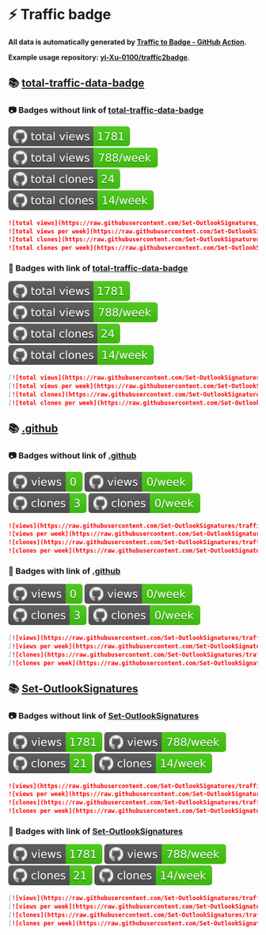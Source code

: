 # ⚡️ Traffic badge

**All data is automatically generated by [Traffic to Badge - GitHub Action](https://github.com/marketplace/actions/traffic-to-badge).**

**Example usage repository: [yi-Xu-0100/traffic2badge](https://github.com/yi-Xu-0100/traffic2badge).**

## 📚 [total-traffic-data-badge](https://github.com/Set-OutlookSignatures/traffic2badge/tree/traffic#readme)

### 📷 Badges without link of [total-traffic-data-badge](https://github.com/Set-OutlookSignatures/traffic2badge/tree/traffic#readme)

![total views](https://raw.githubusercontent.com/Set-OutlookSignatures/traffic2badge/traffic/total_views.svg)
![total views per week](https://raw.githubusercontent.com/Set-OutlookSignatures/traffic2badge/traffic/total_views_per_week.svg)
![total clones](https://raw.githubusercontent.com/Set-OutlookSignatures/traffic2badge/traffic/total_clones.svg)
![total clones per week](https://raw.githubusercontent.com/Set-OutlookSignatures/traffic2badge/traffic/total_clones_per_week.svg)

```markdown
![total views](https://raw.githubusercontent.com/Set-OutlookSignatures/traffic2badge/traffic/total_views.svg)
![total views per week](https://raw.githubusercontent.com/Set-OutlookSignatures/traffic2badge/traffic/total_views_per_week.svg)
![total clones](https://raw.githubusercontent.com/Set-OutlookSignatures/traffic2badge/traffic/total_clones.svg)
![total clones per week](https://raw.githubusercontent.com/Set-OutlookSignatures/traffic2badge/traffic/total_clones_per_week.svg)
```

### 🔗 Badges with link of [total-traffic-data-badge](https://github.com/Set-OutlookSignatures/traffic2badge/tree/traffic#readme)

[![total views](https://raw.githubusercontent.com/Set-OutlookSignatures/traffic2badge/traffic/total_views.svg)](https://github.com/Set-OutlookSignatures/traffic2badge/tree/traffic#-total-traffic-data-badge)
[![total views per week](https://raw.githubusercontent.com/Set-OutlookSignatures/traffic2badge/traffic/total_views_per_week.svg)](https://github.com/Set-OutlookSignatures/traffic2badge/tree/traffic#-total-traffic-data-badge)
[![total clones](https://raw.githubusercontent.com/Set-OutlookSignatures/traffic2badge/traffic/total_clones.svg)](https://github.com/Set-OutlookSignatures/traffic2badge/tree/traffic#-total-traffic-data-badge)
[![total clones per week](https://raw.githubusercontent.com/Set-OutlookSignatures/traffic2badge/traffic/total_clones_per_week.svg)](https://github.com/Set-OutlookSignatures/traffic2badge/tree/traffic#-total-traffic-data-badge)

```markdown
[![total views](https://raw.githubusercontent.com/Set-OutlookSignatures/traffic2badge/traffic/total_views.svg)](https://github.com/Set-OutlookSignatures/traffic2badge/tree/traffic#-total-traffic-data-badge)
[![total views per week](https://raw.githubusercontent.com/Set-OutlookSignatures/traffic2badge/traffic/total_views_per_week.svg)](https://github.com/Set-OutlookSignatures/traffic2badge/tree/traffic#-total-traffic-data-badge)
[![total clones](https://raw.githubusercontent.com/Set-OutlookSignatures/traffic2badge/traffic/total_clones.svg)](https://github.com/Set-OutlookSignatures/traffic2badge/tree/traffic#-total-traffic-data-badge)
[![total clones per week](https://raw.githubusercontent.com/Set-OutlookSignatures/traffic2badge/traffic/total_clones_per_week.svg)](https://github.com/Set-OutlookSignatures/traffic2badge/tree/traffic#-total-traffic-data-badge)
```

## 📚 [.github](https://github.com/Set-OutlookSignatures/traffic2badge/tree/traffic/traffic-.github)

### 📷 Badges without link of [.github](https://github.com/Set-OutlookSignatures/traffic2badge/tree/traffic/traffic-.github)

![views](https://raw.githubusercontent.com/Set-OutlookSignatures/traffic2badge/traffic/traffic-.github/views.svg)
![views per week](https://raw.githubusercontent.com/Set-OutlookSignatures/traffic2badge/traffic/traffic-.github/views_per_week.svg)
![clones](https://raw.githubusercontent.com/Set-OutlookSignatures/traffic2badge/traffic/traffic-.github/clones.svg)
![clones per week](https://raw.githubusercontent.com/Set-OutlookSignatures/traffic2badge/traffic/traffic-.github/clones_per_week.svg)

```markdown
![views](https://raw.githubusercontent.com/Set-OutlookSignatures/traffic2badge/traffic/traffic-.github/views.svg)
![views per week](https://raw.githubusercontent.com/Set-OutlookSignatures/traffic2badge/traffic/traffic-.github/views_per_week.svg)
![clones](https://raw.githubusercontent.com/Set-OutlookSignatures/traffic2badge/traffic/traffic-.github/clones.svg)
![clones per week](https://raw.githubusercontent.com/Set-OutlookSignatures/traffic2badge/traffic/traffic-.github/clones_per_week.svg)
```

### 🔗 Badges with link of [.github](https://github.com/Set-OutlookSignatures/traffic2badge/tree/traffic/traffic-.github)

[![views](https://raw.githubusercontent.com/Set-OutlookSignatures/traffic2badge/traffic/traffic-.github/views.svg)](https://github.com/Set-OutlookSignatures/traffic2badge/tree/traffic#-.github)
[![views per week](https://raw.githubusercontent.com/Set-OutlookSignatures/traffic2badge/traffic/traffic-.github/views_per_week.svg)](https://github.com/Set-OutlookSignatures/traffic2badge/tree/traffic#-.github)
[![clones](https://raw.githubusercontent.com/Set-OutlookSignatures/traffic2badge/traffic/traffic-.github/clones.svg)](https://github.com/Set-OutlookSignatures/traffic2badge/tree/traffic#-.github)
[![clones per week](https://raw.githubusercontent.com/Set-OutlookSignatures/traffic2badge/traffic/traffic-.github/clones_per_week.svg)](https://github.com/Set-OutlookSignatures/traffic2badge/tree/traffic#-.github)

```markdown
[![views](https://raw.githubusercontent.com/Set-OutlookSignatures/traffic2badge/traffic/traffic-.github/views.svg)](https://github.com/Set-OutlookSignatures/traffic2badge/tree/traffic#-.github)
[![views per week](https://raw.githubusercontent.com/Set-OutlookSignatures/traffic2badge/traffic/traffic-.github/views_per_week.svg)](https://github.com/Set-OutlookSignatures/traffic2badge/tree/traffic#-.github)
[![clones](https://raw.githubusercontent.com/Set-OutlookSignatures/traffic2badge/traffic/traffic-.github/clones.svg)](https://github.com/Set-OutlookSignatures/traffic2badge/tree/traffic#-.github)
[![clones per week](https://raw.githubusercontent.com/Set-OutlookSignatures/traffic2badge/traffic/traffic-.github/clones_per_week.svg)](https://github.com/Set-OutlookSignatures/traffic2badge/tree/traffic#-.github)
```

## 📚 [Set-OutlookSignatures](https://github.com/Set-OutlookSignatures/traffic2badge/tree/traffic/traffic-Set-OutlookSignatures)

### 📷 Badges without link of [Set-OutlookSignatures](https://github.com/Set-OutlookSignatures/traffic2badge/tree/traffic/traffic-Set-OutlookSignatures)

![views](https://raw.githubusercontent.com/Set-OutlookSignatures/traffic2badge/traffic/traffic-Set-OutlookSignatures/views.svg)
![views per week](https://raw.githubusercontent.com/Set-OutlookSignatures/traffic2badge/traffic/traffic-Set-OutlookSignatures/views_per_week.svg)
![clones](https://raw.githubusercontent.com/Set-OutlookSignatures/traffic2badge/traffic/traffic-Set-OutlookSignatures/clones.svg)
![clones per week](https://raw.githubusercontent.com/Set-OutlookSignatures/traffic2badge/traffic/traffic-Set-OutlookSignatures/clones_per_week.svg)

```markdown
![views](https://raw.githubusercontent.com/Set-OutlookSignatures/traffic2badge/traffic/traffic-Set-OutlookSignatures/views.svg)
![views per week](https://raw.githubusercontent.com/Set-OutlookSignatures/traffic2badge/traffic/traffic-Set-OutlookSignatures/views_per_week.svg)
![clones](https://raw.githubusercontent.com/Set-OutlookSignatures/traffic2badge/traffic/traffic-Set-OutlookSignatures/clones.svg)
![clones per week](https://raw.githubusercontent.com/Set-OutlookSignatures/traffic2badge/traffic/traffic-Set-OutlookSignatures/clones_per_week.svg)
```

### 🔗 Badges with link of [Set-OutlookSignatures](https://github.com/Set-OutlookSignatures/traffic2badge/tree/traffic/traffic-Set-OutlookSignatures)

[![views](https://raw.githubusercontent.com/Set-OutlookSignatures/traffic2badge/traffic/traffic-Set-OutlookSignatures/views.svg)](https://github.com/Set-OutlookSignatures/traffic2badge/tree/traffic#-Set-OutlookSignatures)
[![views per week](https://raw.githubusercontent.com/Set-OutlookSignatures/traffic2badge/traffic/traffic-Set-OutlookSignatures/views_per_week.svg)](https://github.com/Set-OutlookSignatures/traffic2badge/tree/traffic#-Set-OutlookSignatures)
[![clones](https://raw.githubusercontent.com/Set-OutlookSignatures/traffic2badge/traffic/traffic-Set-OutlookSignatures/clones.svg)](https://github.com/Set-OutlookSignatures/traffic2badge/tree/traffic#-Set-OutlookSignatures)
[![clones per week](https://raw.githubusercontent.com/Set-OutlookSignatures/traffic2badge/traffic/traffic-Set-OutlookSignatures/clones_per_week.svg)](https://github.com/Set-OutlookSignatures/traffic2badge/tree/traffic#-Set-OutlookSignatures)

```markdown
[![views](https://raw.githubusercontent.com/Set-OutlookSignatures/traffic2badge/traffic/traffic-Set-OutlookSignatures/views.svg)](https://github.com/Set-OutlookSignatures/traffic2badge/tree/traffic#-Set-OutlookSignatures)
[![views per week](https://raw.githubusercontent.com/Set-OutlookSignatures/traffic2badge/traffic/traffic-Set-OutlookSignatures/views_per_week.svg)](https://github.com/Set-OutlookSignatures/traffic2badge/tree/traffic#-Set-OutlookSignatures)
[![clones](https://raw.githubusercontent.com/Set-OutlookSignatures/traffic2badge/traffic/traffic-Set-OutlookSignatures/clones.svg)](https://github.com/Set-OutlookSignatures/traffic2badge/tree/traffic#-Set-OutlookSignatures)
[![clones per week](https://raw.githubusercontent.com/Set-OutlookSignatures/traffic2badge/traffic/traffic-Set-OutlookSignatures/clones_per_week.svg)](https://github.com/Set-OutlookSignatures/traffic2badge/tree/traffic#-Set-OutlookSignatures)
```
